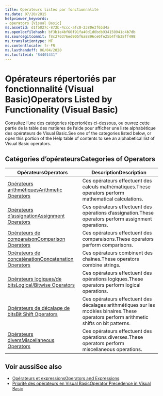 ```yaml
---
title: Opérateurs listés par fonctionnalité
ms.date: 07/20/2015
helpviewer_keywords:
- operators [Visual Basic]
ms.assetid: d1fb027c-872b-4ccc-afc8-2380e3f65d4a
ms.openlocfilehash: bf3b1e4bf60f91fa40d1d0bdb934150041c4b7db
ms.sourcegitcommit: f8c270376ed905f6a8896ce0fe25b4f4b38ff498
ms.translationtype: MT
ms.contentlocale: fr-FR
ms.lasthandoff: 06/04/2020
ms.locfileid: "84401431"
---
```

# <a name="operators-listed-by-functionality-visual-basic"></a><span data-ttu-id="9305c-102">Opérateurs répertoriés par fonctionnalité (Visual Basic)</span><span class="sxs-lookup"><span data-stu-id="9305c-102">Operators Listed by Functionality (Visual Basic)</span></span>
<span data-ttu-id="9305c-103">Consultez l’une des catégories répertoriées ci-dessous, ou ouvrez cette partie de la table des matières de l’aide pour afficher une liste alphabétique des opérateurs de Visual Basic.</span><span class="sxs-lookup"><span data-stu-id="9305c-103">See one of the categories listed below, or open this portion of the Help table of contents to see an alphabetical list of Visual Basic operators.</span></span>  
  
## <a name="categories-of-operators"></a><span data-ttu-id="9305c-104">Catégories d’opérateurs</span><span class="sxs-lookup"><span data-stu-id="9305c-104">Categories of Operators</span></span>  
  
|<span data-ttu-id="9305c-105">Opérateurs</span><span class="sxs-lookup"><span data-stu-id="9305c-105">Operators</span></span>|<span data-ttu-id="9305c-106">Description</span><span class="sxs-lookup"><span data-stu-id="9305c-106">Description</span></span>|  
|---------------|-----------------|  
|[<span data-ttu-id="9305c-107">Opérateurs arithmétiques</span><span class="sxs-lookup"><span data-stu-id="9305c-107">Arithmetic Operators</span></span>](arithmetic-operators.md)|<span data-ttu-id="9305c-108">Ces opérateurs effectuent des calculs mathématiques.</span><span class="sxs-lookup"><span data-stu-id="9305c-108">These operators perform mathematical calculations.</span></span>|  
|[<span data-ttu-id="9305c-109">Opérateurs d’assignation</span><span class="sxs-lookup"><span data-stu-id="9305c-109">Assignment Operators</span></span>](assignment-operators.md)|<span data-ttu-id="9305c-110">Ces opérateurs effectuent des opérations d’assignation.</span><span class="sxs-lookup"><span data-stu-id="9305c-110">These operators perform assignment operations.</span></span>|  
|[<span data-ttu-id="9305c-111">Opérateurs de comparaison</span><span class="sxs-lookup"><span data-stu-id="9305c-111">Comparison Operators</span></span>](comparison-operators.md)|<span data-ttu-id="9305c-112">Ces opérateurs effectuent des comparaisons.</span><span class="sxs-lookup"><span data-stu-id="9305c-112">These operators perform comparisons.</span></span>|  
|[<span data-ttu-id="9305c-113">Opérateurs de concaténation</span><span class="sxs-lookup"><span data-stu-id="9305c-113">Concatenation Operators</span></span>](concatenation-operators.md)|<span data-ttu-id="9305c-114">Ces opérateurs combinent des chaînes.</span><span class="sxs-lookup"><span data-stu-id="9305c-114">These operators combine strings.</span></span>|  
|[<span data-ttu-id="9305c-115">Opérateurs logiques/de bits</span><span class="sxs-lookup"><span data-stu-id="9305c-115">Logical/Bitwise Operators</span></span>](logical-bitwise-operators.md)|<span data-ttu-id="9305c-116">Ces opérateurs effectuent des opérations logiques.</span><span class="sxs-lookup"><span data-stu-id="9305c-116">These operators perform logical operations.</span></span>|  
|[<span data-ttu-id="9305c-117">Opérateurs de décalage de bits</span><span class="sxs-lookup"><span data-stu-id="9305c-117">Bit Shift Operators</span></span>](bit-shift-operators.md)|<span data-ttu-id="9305c-118">Ces opérateurs effectuent des décalages arithmétiques sur les modèles binaires.</span><span class="sxs-lookup"><span data-stu-id="9305c-118">These operators perform arithmetic shifts on bit patterns.</span></span>|  
|[<span data-ttu-id="9305c-119">Opérateurs divers</span><span class="sxs-lookup"><span data-stu-id="9305c-119">Miscellaneous Operators</span></span>](miscellaneous-operators.md)|<span data-ttu-id="9305c-120">Ces opérateurs effectuent des opérations diverses.</span><span class="sxs-lookup"><span data-stu-id="9305c-120">These operators perform miscellaneous operations.</span></span>|  
  
## <a name="see-also"></a><span data-ttu-id="9305c-121">Voir aussi</span><span class="sxs-lookup"><span data-stu-id="9305c-121">See also</span></span>

- [<span data-ttu-id="9305c-122">Opérateurs et expressions</span><span class="sxs-lookup"><span data-stu-id="9305c-122">Operators and Expressions</span></span>](../../programming-guide/language-features/operators-and-expressions/index.md)
- [<span data-ttu-id="9305c-123">Priorité des opérateurs en Visual Basic</span><span class="sxs-lookup"><span data-stu-id="9305c-123">Operator Precedence in Visual Basic</span></span>](operator-precedence.md)

